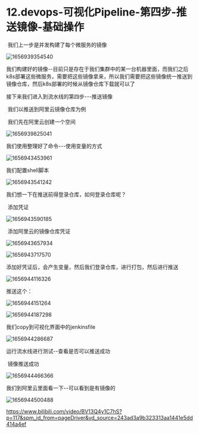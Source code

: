 # 12.devops-可视化Pipeline-第四步-推送镜像-基础操作





​		我们上一步是并发构建了每个微服务的镜像

![1656939354540](../../.vuepress/public/images/1656939354540.png)



​	我们构建好的镜像--目前只是存在于我们集群中的某一台机器里面，而我们之后k8s部署这些微服务，需要把这些镜像拿来，所以我们需要把这些镜像统一推送到镜像仓库，然后k8s部署的时候从镜像仓库下载就可以了



接下来我们进入到流水线的第四步---推送镜像

​	我们以推送到阿里云镜像仓库为例

​	我们先在阿里云创建一个空间

![1656939825041](../../.vuepress/public/images/1656939825041.png)







我们使用整理好了命令---使用变量的方式

![1656943453961](../../.vuepress/public/images/1656943453961.png)





我们配置shell脚本

![1656943541242](../../.vuepress/public/images/1656943541242.png)



我们想一下在推送前得登录仓库，如何登录仓库呢？

​	添加凭证

![1656943590185](../../.vuepress/public/images/1656943590185.png)





​	添加阿里云的镜像仓库凭证

![1656943657934](../../.vuepress/public/images/1656943657934.png)



![1656943717570](../../.vuepress/public/images/1656943717570.png)





​	添加好凭证后，会产生变量，然后我们登录仓库，进行打包，然后进行推送

![1656944116326](../../.vuepress/public/images/1656944116326.png)



推送这个：

![1656944151264](../../.vuepress/public/images/1656944151264.png)



![1656944187298](../../.vuepress/public/images/1656944187298.png)



我们copy到可视化界面中的jenkinsfile

![1656944286687](../../.vuepress/public/images/1656944286687.png)





运行流水线进行测试--查看是否可以推送成功

​	镜像推送成功

![1656944466366](../../.vuepress/public/images/1656944466366.png)



我们到阿里云里面看一下--可以看到是有镜像的

![1656944500488](../../.vuepress/public/images/1656944500488.png)









https://www.bilibili.com/video/BV13Q4y1C7hS?p=117&spm_id_from=pageDriver&vd_source=243ad3a9b323313aa1441e5dd414a4ef















































































​		